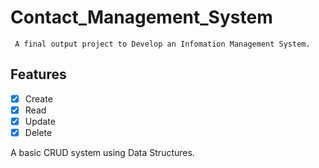# Contact_Management_System
````
 A final output project to Develop an Infomation Management System.
````


## Features

- [x] Create
- [x] Read
- [x] Update
- [x] Delete

A basic CRUD system using  Data Structures. 

